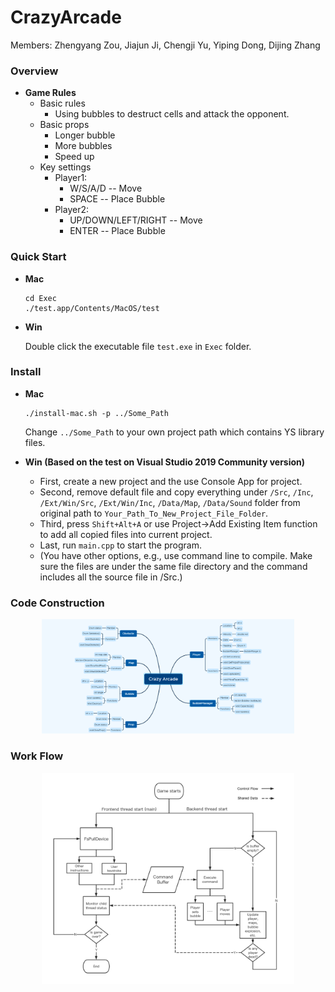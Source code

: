 # CrazyArcade
Members: Zhengyang Zou, Jiajun Ji, Chengji Yu, Yiping Dong, Dijing Zhang

### Overview
* **Game Rules**  
  * Basic rules  
    * Using bubbles to destruct cells and attack the opponent.  
  * Basic props  
    * Longer bubble  
    * More bubbles  
    * Speed up  
  * Key settings  
    * Player1:  
      * W/S/A/D -- Move  
      * SPACE -- Place Bubble  
    * Player2:  
      * UP/DOWN/LEFT/RIGHT -- Move  
      * ENTER -- Place Bubble  

### Quick Start
* **Mac**
    ```
    cd Exec
    ./test.app/Contents/MacOS/test
    ```
* **Win**

    Double click the executable file `test.exe` in `Exec` folder.



### Install
* **Mac**
    ```
    ./install-mac.sh -p ../Some_Path
    ```
    Change `../Some_Path` to your own project path which contains YS library files.


* **Win (Based on the test on Visual Studio 2019 Community version)** 
    * First, create a new project and the use Console App for project.  
    * Second, remove default file and copy everything under `/Src`, `/Inc`, `/Ext/Win/Src`, `/Ext/Win/Inc`, `/Data/Map`, `/Data/Sound` folder from original path to `Your_Path_To_New_Project_File_Folder`.  
    * Third, press `Shift+Alt+A` or use Project->Add Existing Item function to add all copied files into current project.  
    * Last, run `main.cpp` to start the program.
    * (You have other options, e.g., use command line to compile. Make sure the files are under the same file directory and the command includes all the source file in /Src.)
    

### Code Construction
<p align="center">
  <img src="Data/Readme/code_structure.png" width="80%">
</p>



### Work Flow
<p align="center">
  <img src="Data/Readme/flow_chart.png" width="80%">
</p>


